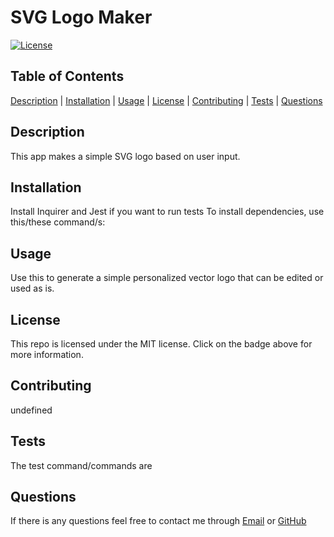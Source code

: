 # SVG Logo Maker

[![License](https://img.shields.io/badge/License-MIT-blueviolet.svg)](https://opensource.org/licenses/MIT)

## Table of Contents

[Description](#description) | [Installation](#installation) | [Usage](#usage) | [License](#license) | [Contributing](#contributing) | [Tests](#tests) | [Questions](#questions)

## Description

This app makes a simple SVG logo based on user input.

## Installation

Install Inquirer and Jest if you want to run tests
To install dependencies, use this/these command/s: 

## Usage

Use this to generate a simple personalized vector logo that can be edited or used as is.

## License
  
This repo is licensed under the MIT license. Click on the badge above for more information.

## Contributing

undefined

## Tests


The test command/commands are 

## Questions

If there is any questions feel free to contact me through [Email](mailto:phresh.jo@gmail.com) or [GitHub](https://github.com/johnnyowen)
